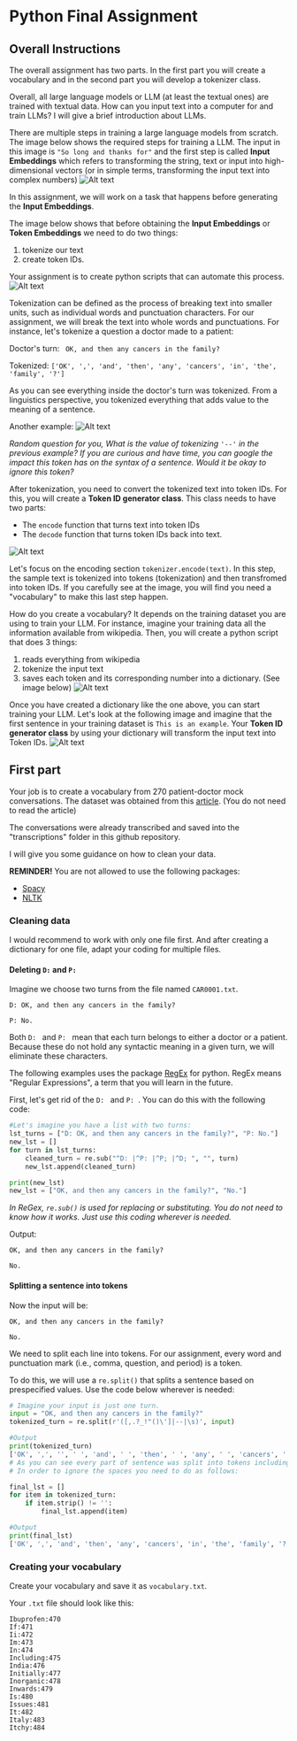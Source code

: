 # Python Final Assignment 


## Overall Instructions
The overall assignment has two parts. In the first part you will create a vocabulary and in the second part you will develop a tokenizer class. 

Overall, all large language models or LLM (at least the textual ones) are trained with textual data. How can you input text into a computer for and train LLMs? I will give a brief introduction about LLMs. 

There are multiple steps in training a large language models from scratch. The image below shows the required steps for training a LLM. The input in this image is `"So long and thanks for"` and the first step is called **Input Embeddings** which refers to transforming the string, text or input into high-dimensional vectors (or in simple terms, transforming the input text into complex numbers)
![Alt text](images/jurafsky_LLM_overall.png)

In this assignment, we will work on a task that happens before generating the **Input Embeddings**.

The image below shows that before obtaining the **Input Embeddings** or **Token Embeddings** we need to do two things:
1) tokenize our text
2) create token IDs.

Your assignment is to create python scripts that can automate this process.
![Alt text](images/4.webp)


Tokenization can be defined as the process of breaking text into smaller units, such as individual words and punctuation characters. For our assignment, we will break the text into whole words and punctuations. For instance, let's tokenize a question a doctor made to a patient:

Doctor's turn: 
` OK, and then any cancers in the family?`

Tokenized:
`['OK', ',', 'and', 'then', 'any', 'cancers', 'in', 'the', 'family', '?']`

As you can see everything inside the doctor's turn was tokenized. From a linguistics perspective, you tokenized everything that adds value to the meaning of a sentence. 

Another example:
![Alt text](images/tokenization_example.png)

*Random question for you, What is the value of tokenizing `'--'` in the previous example? If you are curious and have time, you can google the impact this token has on the syntax of a sentence. Would it be okay to ignore this token?*

After tokenization, you need to convert the tokenized text into token IDs. For this, you will create a **Token ID generator class**. This class needs to have two parts: 
- The `encode` function that turns text into token IDs
- The `decode` function that turns token IDs back into text.

![Alt text](images/tokenizer_class.png)

Let's focus on the encoding section `tokenizer.encode(text)`. In this step, the sample text is tokenized into tokens (tokenization) and then transfromed into token IDs. If you carefully see at the image, you will find you need a "vocabulary" to make this last step happen. 

How do you create a vocabulary? It depends on the training dataset you are using to train your LLM. For instance, imagine your training data all the information available from wikipedia. Then, you will create a python script that does 3 things:
1) reads everything from wikipedia
2) tokenize the input text
3) saves each token and its corresponding number into a dictionary. (See image below)
![Alt text](images/vocabulary.png)

Once you have created a dictionary like the one above, you can start training your LLM. Let's look at the following image and imagine that the first sentence in your training dataset is `This is an example`. Your **Token ID generator class** by using your dictionary will transform the input text into Token IDs. 
![Alt text](images/4.webp)



## First part
Your job is to create a vocabulary from 270 patient-doctor mock conversations. The dataset was obtained from this [article](https://www.nature.com/articles/s41597-022-01423-1). (You do not need to read the article)

The conversations were already transcribed and saved into the "transcriptions" folder in this github repository. 

I will give you some guidance on how to clean your data. 

**REMINDER!**
You are not allowed to use the following packages:
- [Spacy](https://spacy.io/)
- [NLTK](https://www.nltk.org/)

### Cleaning data
I would recommend to work with only one file first. And after creating a dictionary for one file, adapt your coding for multiple files. 


#### Deleting `D:` and `P:`

Imagine we choose two turns from the file named `CAR0001.txt`.

```
D: OK, and then any cancers in the family?

P: No.
```

Both `D: ` and `P: ` mean that each turn belongs to either a doctor or a patient. Because these do not hold any syntactic meaning in a given turn, we will eliminate these characters. 

The following examples uses the package [RegEx](https://www.w3schools.com/python/python_regex.asp) for python. RegEx means "Regular Expressions", a term that you will learn in the future. 

First, let's get rid of the `D: ` and `P: `. You can do this with the following code:

```python
#Let's imagine you have a list with two turns:
lst_turns = ["D: OK, and then any cancers in the family?", "P: No."]
new_lst = []
for turn in lst_turns:
    cleaned_turn = re.sub("^D: |^P: |^P; |^D; ", "", turn)
    new_lst.append(cleaned_turn)

print(new_lst)
new_lst = ["OK, and then any cancers in the family?", "No."]
```
*In ReGex, `re.sub()` is used for replacing or substituting. You do not need to know how it works. Just use this coding wherever is needed.*

Output:
```
OK, and then any cancers in the family?

No.
```


#### Splitting a sentence into tokens

Now the input will be:
```
OK, and then any cancers in the family?

No.
```

We need to split each line into tokens. For our assignment, every word and punctuation mark (i.e., comma, question, and period) is a token.

To do this, we will use a `re.split()` that splits a sentence based on prespecified values. Use the code below wherever is needed:

```python
# Imagine your input is just one turn. 
input = "OK, and then any cancers in the family?"
tokenized_turn = re.split(r'([,.?_!"()\']|--|\s)', input)

#Output
print(tokenized_turn)
['OK', ',', '', ' ', 'and', ' ', 'then', ' ', 'any', ' ', 'cancers', ' ', 'in', ' ', 'the', ' ', 'family', '?', '', '\n', '']  
# As you can see every part of sentence was split into tokens including the spaces.
# In order to ignore the spaces you need to do as follows:

final_lst = []
for item in tokenized_turn:
    if item.strip() != '':
        final_lst.append(item)

#Output
print(final_lst)
['OK', ',', 'and', 'then', 'any', 'cancers', 'in', 'the', 'family', '?']
```


### Creating your vocabulary
Create your vocabulary and save it as `vocabulary.txt`. 

Your `.txt` file should look like this:
```
Ibuprofen:470
If:471
Ii:472
Im:473
In:474
Including:475
India:476
Initially:477
Inorganic:478
Inwards:479
Is:480
Issues:481
It:482
Italy:483
Itchy:484
```
